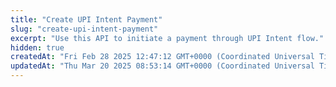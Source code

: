 ```yaml
---
title: "Create UPI Intent Payment"
slug: "create-upi-intent-payment"
excerpt: "Use this API to initiate a payment through UPI Intent flow."
hidden: true
createdAt: "Fri Feb 28 2025 12:47:12 GMT+0000 (Coordinated Universal Time)"
updatedAt: "Thu Mar 20 2025 08:53:14 GMT+0000 (Coordinated Universal Time)"
---
```


